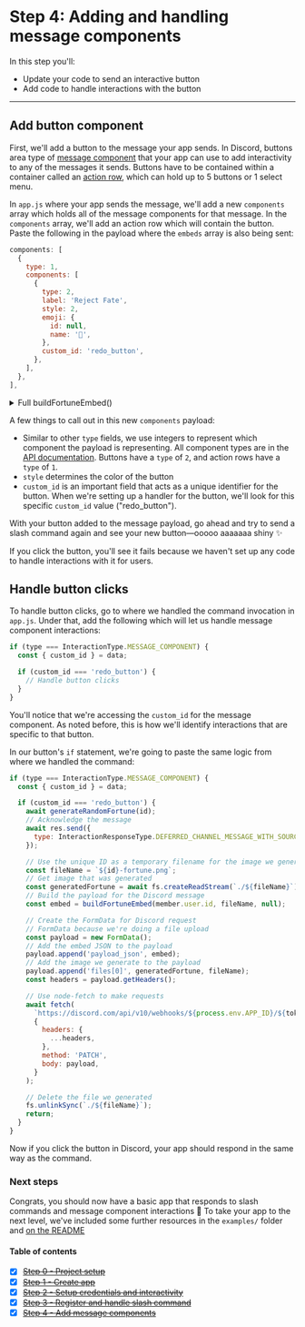 # Step 4: Adding and handling message components

In this step you'll:
- Update your code to send an interactive button
- Add code to handle interactions with the button

---

## Add button component

First, we'll add a button to the message your app sends. In Discord, buttons area type of [message component](https://discord.com/developers/docs/interactions/message-components#what-is-a-component) that your app can use to add interactivity to any of the messages it sends. Buttons have to be contained within a container called an [action row](https://discord.com/developers/docs/interactions/message-components#action-rows), which can hold up to 5 buttons or 1 select menu.

In `app.js` where your app sends the message, we'll add a new `components` array which holds all of the message components for that message. In the `components` array, we'll add an action row which will contain the button. Paste the following in the payload where the `embeds` array is also being sent:

```javascript
components: [
  {
    type: 1,
    components: [
      {
        type: 2,
        label: 'Reject Fate',
        style: 2,
        emoji: {
          id: null,
          name: '🔁',
        },
        custom_id: 'redo_button',
      },
    ],
  },
],
```

<details>
<summary>Full buildFortuneEmbed()</summary>

```javascript
function buildFortuneEmbed(userId, fileName, userInput) {
  // Get current time to include
  const currentUnixTime = Math.floor(Date.now() / 1000);
  // Text that will appear above the image in the message embed
  const embedDescription = userInput
    ? `<t:${currentUnixTime}:R> <@${userId}> asked "${userInput}"`
    : `<@${userId}>'s fortune awaits...`;

  const attachments = [
    {
      id: 0,
      description: `Fortune for <@${userId}>`,
      filename: fileName,
    },
  ];
  const payload = {
    embeds: [
      {
        description: embedDescription,
        image: { url: `attachment://${fileName}` },
        color: 8226557,
      },
    ],
    components: [
      {
        type: 1,
        components: [
          {
            type: 2,
            label: 'Reject Fate',
            style: 2,
            emoji: {
              id: null,
              name: '🔁',
            },
            custom_id: 'redo_button',
          },
        ],
      },
    ],
    attachments,
  };

  return JSON.stringify(payload);
}
```

</details>

A few things to call out in this new `components` payload:
- Similar to other `type` fields, we use integers to represent which component the payload is representing. All component types are in the [API documentation](https://discord.com/developers/docs/interactions/message-components#component-object-component-types). Buttons have a `type` of `2`, and action rows have a `type` of `1`.
- `style` determines the color of the button
- `custom_id` is an important field that acts as a unique identifier for the button. When we're setting up a handler for the button, we'll look for this specific `custom_id` value ("redo_button").

With your button added to the message payload, go ahead and try to send a slash command again and see your new button—ooooo aaaaaaa shiny ✨

If you click the button, you'll see it fails because we haven't set up any code to handle interactions with it for users.

## Handle button clicks

To handle button clicks, go to where we handled the command invocation in `app.js`. Under that, add the following which will let us handle message component interactions:

```javascript
if (type === InteractionType.MESSAGE_COMPONENT) {
  const { custom_id } = data;

  if (custom_id === 'redo_button') {
    // Handle button clicks
  }
}
```

You'll notice that we're accessing the `custom_id` for the message component. As noted before, this is how we'll identify interactions that are specific to that button.

In our button's `if` statement, we're going to paste the same logic from where we handled the command:

```javascript
if (type === InteractionType.MESSAGE_COMPONENT) {
  const { custom_id } = data;

  if (custom_id === 'redo_button') {
    await generateRandomFortune(id);
    // Acknowledge the message
    await res.send({
      type: InteractionResponseType.DEFERRED_CHANNEL_MESSAGE_WITH_SOURCE,
    });

    // Use the unique ID as a temporary filename for the image we generate
    const fileName = `${id}-fortune.png`;
    // Get image that was generated
    const generatedFortune = await fs.createReadStream(`./${fileName}`);
    // Build the payload for the Discord message
    const embed = buildFortuneEmbed(member.user.id, fileName, null);

    // Create the FormData for Discord request
    // FormData because we're doing a file upload
    const payload = new FormData();
    // Add the embed JSON to the payload
    payload.append('payload_json', embed);
    // Add the image we generate to the payload
    payload.append('files[0]', generatedFortune, fileName);
    const headers = payload.getHeaders();

    // Use node-fetch to make requests
    await fetch(
      `https://discord.com/api/v10/webhooks/${process.env.APP_ID}/${token}/messages/@original`,
      {
        headers: {
          ...headers,
        },
        method: 'PATCH',
        body: payload,
      }
    );

    // Delete the file we generated
    fs.unlinkSync(`./${fileName}`);
    return;
  }
}
```

Now if you click the button in Discord, your app should respond in the same way as the command.

### Next steps

Congrats, you should now have a basic app that responds to slash commands and message component interactions 🎉 To take your app to the next level, we've included some further resources in the `examples/` folder and [on the README](../README.md)

#### Table of contents

- [x] ~~[Step 0 - Project setup](0-remix.md)~~
- [x] ~~[Step 1 - Create app](1-create-app.md)~~
- [x] ~~[Step 2 - Setup credentials and interactivity](2-setup.md)~~
- [x] ~~[Step 3 - Register and handle slash command](3-command.md)~~
- [x] ~~[Step 4 - Add message components](4-components.md)~~
